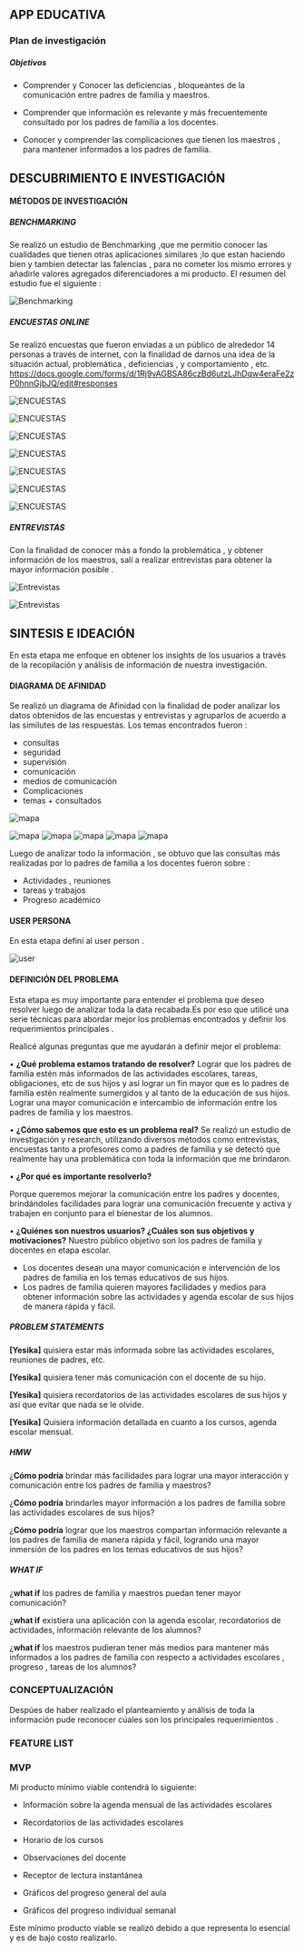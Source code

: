 ## APP EDUCATIVA

### Plan de investigación
##### Objetivos
- Comprender y Conocer las deficiencias , bloqueantes de la comunicación entre padres de familia y maestros.
- Comprender  que información es relevante y más frecuentemente consultado por  los padres de familia a los docentes.

- Conocer y comprender las complicaciones que tienen los maestros  , para mantener informados a los padres de familia.

## DESCUBRIMIENTO E INVESTIGACIÓN

#### MÉTODOS DE INVESTIGACIÓN
##### BENCHMARKING
Se realizó un estudio de Benchmarking ,que me permitio conocer las cualidades que tienen otras aplicaciones similares ;lo que estan haciendo bien  y tambien detectar las falencias , para no cometer los mismo errores y añadirle valores agregados diferenciadores a mi producto.
El resumen del estudio fue el siguiente :

![Benchmarking](img/bench.png "Benchmarking")

##### ENCUESTAS ONLINE
Se realizó encuestas que fueron enviadas a un público de alrededor 14 personas a través de internet, con la finalidad de darnos una idea de la situación actual, problemática , deficiencias , y  comportamiento , etc.
https://docs.google.com/forms/d/1Rj9vAGBSA86czBd6utzLJhDqw4eraFe2zP0hnnGjbJQ/edit#responses

![ENCUESTAS](img/1.png "ENCUESTAS")

![ENCUESTAS](img/3.png "ENCUESTAS")

![ENCUESTAS](img/4.png "ENCUESTAS")

![ENCUESTAS](img/5.png "ENCUESTAS")

![ENCUESTAS](img/6.png "ENCUESTAS")

![ENCUESTAS](img/2.png "ENCUESTAS")

![ENCUESTAS](img/7.png "ENCUESTAS")

##### ENTREVISTAS
 Con la finalidad de conocer más a fondo la problemática  , y obtener  información de los maestros,  salí a realizar entrevistas para obtener la mayor información posible .

 ![Entrevistas](img/entrevista1.png "entrevista")

 ![Entrevistas](img/entrevista2.png "entrevista")

## SINTESIS E IDEACIÓN
En esta etapa me enfoque en obtener los insights de los usuarios a través de la recopilación y análisis de información de nuestra investigación.

#### DIAGRAMA DE AFINIDAD
Se realizó un diagrama de Afinidad con la finalidad de poder analizar los datos obtenidos de las encuestas y entrevistas y agruparlos de acuerdo a las similutes de las respuestas. Los temas encontrados fueron :

 - consultas
 - seguridad
 - supervisión
 - comunicación
 - medios de comunicación
 - Complicaciones
 - temas + consultados

 ![mapa](img/mapa.JPG "MAPA")

 ![mapa](img/01.JPG "MAPA")
 ![mapa](img/02.JPG "MAPA")
 ![mapa](img/03.JPG "MAPA")
 ![mapa](img/04.JPG "MAPA")
 ![mapa](img/05.JPG "MAPA")

 Luego de analizar todo la información , se obtuvo que las consultas más realizadas por lo padres de familia a los docentes fueron sobre :

- Actividades , reuniones
- tareas y trabajos
- Progreso académico


#### USER PERSONA
En esta etapa definí al user person .

 ![user](img/userperson.png "userperson")

#### DEFINICIÓN DEL PROBLEMA
Esta etapa es muy importante para entender el problema que deseo resolver  luego de  analizar toda la data recabada.Es por eso que utilicé una serie técnicas para abordar mejor los problemas encontrados  y definir  los requerimientos principales .

Realicé algunas  preguntas que me ayudarán  a definir mejor el problema:

•	**¿Qué problema estamos tratando de resolver?**
Lograr que los padres de familia estén más informados de las actividades escolares, tareas, obligaciones, etc de sus hijos y así lograr un fin mayor que es lo padres de familia estén realmente sumergidos y al  tanto de la educación de sus hijos.
Lograr una mayor  comunicación e intercambio de información  entre los padres de familia y los maestros.

• **¿Cómo sabemos que esto es un problema real?**
Se realizó un estudio de  investigación  y research, utilizando diversos métodos como entrevistas, encuestas tanto a profesores como a padres de familia   y se detectó que realmente hay una problemática con toda la información que me brindaron.

•	**¿Por qué es importante resolverlo?**

Porque  queremos mejorar la comunicación entre los padres y docentes, brindándoles facilidades para lograr una  comunicación frecuente y activa y trabajen en conjunto para el  bienestar de  los alumnos.

•	**¿Quiénes son nuestros usuarios? ¿Cuáles son sus objetivos y motivaciones?**
Nuestro público objetivo  son los padres de familia y docentes   en etapa escolar.
- Los docentes desean  una mayor comunicación e intervención de los padres de familia  en los temas educativos de sus hijos.
- Los padres de familia  quieren mayores facilidades y medios para obtener información sobre las actividades y agenda escolar  de sus hijos de manera rápida y fácil.

 ##### PROBLEM STATEMENTS

 **[Yesika]** quisiera  estar más informada sobre las actividades escolares, reuniones  de padres, etc.

**[Yesika]** quisiera tener más comunicación con el docente de su hijo.

**[Yesika]** quisiera recordatorios de   las actividades escolares de sus hijos y así que evitar que nada se le olvide.

**[Yesika]** Quisiera información detallada en cuanto a los cursos, agenda escolar mensual.

 ##### HMW

 ¿**Cómo podría** brindar más facilidades  para lograr una mayor interacción y comunicación entre los padres de familia y maestros?

¿**Cómo podría** brindarles mayor información a los padres de familia sobre las actividades escolares de sus hijos?

¿**Cómo podría** lograr que los maestros compartan información relevante a los padres de familia de manera rápida y fácil, logrando una mayor inmersión de los padres en los temas educativos de sus hijos?

##### WHAT IF
¿**what if** los padres de familia y maestros puedan tener mayor comunicación?

¿**what if** existiera una aplicación con la agenda escolar, recordatorios de actividades, información relevante   de los alumnos?

¿**what if** los maestros pudieran tener más medios para mantener más  informados  a los padres de familia con respecto a actividades escolares   , progreso , tareas de los alumnos?

### CONCEPTUALIZACIÓN

Despúes  de haber realizado el planteamiento  y análisis de toda la información pude reconocer  cúales son los principales requerimientos .

### FEATURE LIST
### MVP
Mi producto mínimo viable contendrá lo siguiente:
- Información sobre la agenda  mensual  de las actividades escolares

- Recordatorios de las actividades  escolares

- Horario de los cursos

- Observaciones del docente  

- Receptor de lectura instantánea

- Gráficos del  progreso general  del aula

-	Gráficos del progreso individual semanal

Este mínimo producto viable se realizó debido a que representa lo esencial y es de bajo costo realizarlo.
